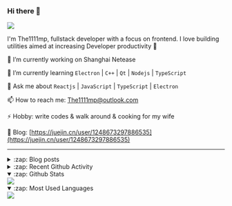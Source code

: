 ### Hi there 👋

![](https://komarev.com/ghpvc/?username=1111mp&color=green)

I'm The1111mp, fullstack developer with a focus on frontend. I love building utilities aimed at increasing Developer productivity 🙌

🔭 I’m currently working on Shanghai Netease

🌱 I’m currently learning `Electron` | `C++` | `Qt` | `Nodejs` | `TypeScript`

💬 Ask me about `Reactjs` | `JavaScript` | `TypeScript` | `Electron`

📫 How to reach me: <a href="mailto:The1111mp@outlook.com">The1111mp@outlook.com</a>

⚡ Hobby: write codes & walk around & cooking for my wife

📖 Blog: [https://juejin.cn/user/1248673297886535](https://juejin.cn/user/1248673297886535)

***

<details>
  <summary>:zap: Blog posts</summary>

  - [使用 nvm-desktop 轻松安装和管理多个 node 版本](https://juejin.cn/post/7267791228872179727)
  - [Electron 中集成 SQLite3 数据库的最佳实践](https://juejin.cn/post/7202807471881306172)
  - [从0开发IM，单聊群聊在线离线消息以及消息的已读未读功能](https://juejin.cn/post/7202583557751865401)
  - [Electron（网页）中实现接近微信消息发送体验的消息输入框及界面](https://juejin.cn/post/7252505446396575781)
  - [Qt中基于QWebEngineView和QWebChannel实现与web的交互](https://juejin.cn/post/7238423148555501629)
</details>

<details>
  <summary>:zap: Recent Github Activity</summary>

  <!--START_SECTION:activity-->
1. 🗣 Commented on [#38](https://github.com/1111mp/nvm-desktop/issues/38#issuecomment-1876438156) in [1111mp/nvm-desktop](https://github.com/1111mp/nvm-desktop)
2. 🗣 Commented on [#38](https://github.com/1111mp/nvm-desktop/issues/38#issuecomment-1876418292) in [1111mp/nvm-desktop](https://github.com/1111mp/nvm-desktop)
3. 💪 Opened PR [#2202](https://github.com/nextui-org/nextui/pull/2202) in [nextui-org/nextui](https://github.com/nextui-org/nextui)
4. 🗣 Commented on [#21](https://github.com/1111mp/nvm-desktop/issues/21#issuecomment-1874845105) in [1111mp/nvm-desktop](https://github.com/1111mp/nvm-desktop)
5. 🗣 Commented on [#44](https://github.com/1111mp/nvm-desktop/issues/44#issuecomment-1873996054) in [1111mp/nvm-desktop](https://github.com/1111mp/nvm-desktop)
6. 🔒 Closed issue [#44](https://github.com/1111mp/nvm-desktop/issues/44) in [1111mp/nvm-desktop](https://github.com/1111mp/nvm-desktop)
7. 🗣 Commented on [#44](https://github.com/1111mp/nvm-desktop/issues/44#issuecomment-1873970590) in [1111mp/nvm-desktop](https://github.com/1111mp/nvm-desktop)
8. 🗣 Commented on [#44](https://github.com/1111mp/nvm-desktop/issues/44#issuecomment-1873395972) in [1111mp/nvm-desktop](https://github.com/1111mp/nvm-desktop)
9. 🗣 Commented on [#2134](https://github.com/nextui-org/nextui/issues/2134#issuecomment-1873389464) in [nextui-org/nextui](https://github.com/nextui-org/nextui)
10. 🗣 Commented on [#2114](https://github.com/nextui-org/nextui/issues/2114#issuecomment-1872845813) in [nextui-org/nextui](https://github.com/nextui-org/nextui)
  <!--END_SECTION:activity-->
</details>

<details open>
  <summary>:zap: Github Stats</summary>

  <img align="center" src="https://github-readme-stats-sigma-five.vercel.app/api?username=1111mp&show_icons=true&hide_border=true&theme=gruvbox" />
</details>

<details open>
  <summary>:zap: Most Used Languages</summary>

  <img align="center" src="https://github-readme-stats-sigma-five.vercel.app/api/top-langs/?username=1111mp&layout=compact&show_icons=true&hide_border=true&theme=gruvbox" />
</details>


<!--
**1111mp/1111mp** is a ✨ _special_ ✨ repository because its `README.md` (this file) appears on your GitHub profile.

Here are some ideas to get you started:

- 🔭 I’m currently working on ...
- 🌱 I’m currently learning ...
- 👯 I’m looking to collaborate on ...
- 🤔 I’m looking for help with ...
- 💬 Ask me about ...
- 📫 How to reach me: ...
- 😄 Pronouns: ...
- ⚡ Fun fact: ...
-->

